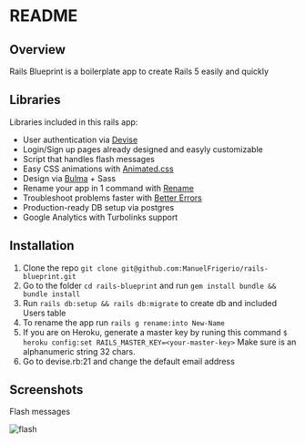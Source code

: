 # README

## Overview
Rails Blueprint is a boilerplate app to create Rails 5 easily and quickly

## Libraries
Libraries included in this rails app:
* User authentication via [Devise](https://github.com/plataformatec/devise)
* Login/Sign up pages already designed and easyly customizable
* Script that handles flash messages
* Easy CSS animations with [Animated.css](https://daneden.github.io/animate.css/)
* Design via [Bulma](https://bulma.io/) + Sass
* Rename your app in 1 command with [Rename](https://github.com/morshedalam/rename)
* Troubleshoot problems faster with [Better Errors](https://github.com/BetterErrors/better_errors)
* Production-ready DB setup via postgres
* Google Analytics with Turbolinks support

## Installation
1. Clone the repo `git clone git@github.com:ManuelFrigerio/rails-blueprint.git`
2. Go to the folder `cd rails-blueprint` and run `gem install bundle && bundle install`
3. Run `rails db:setup && rails db:migrate` to create db and included Users table
4. To rename the app run `rails g rename:into New-Name`
5. If you are on Heroku, generate a master key by runing this command `$ heroku config:set RAILS_MASTER_KEY=<your-master-key>` Make sure <your-master-key> is an alphanumeric string 32 chars.
6. Go to devise.rb:21 and change the default email address
  
## Screenshots

Flash messages

![flash](http://g.recordit.co/a10vtjKgBA.gif)
